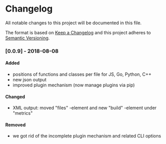 # Changelog
All notable changes to this project will be documented in this file.

The format is based on [Keep a Changelog](http://keepachangelog.com/en/1.0.0/)
and this project adheres to [Semantic Versioning](http://semver.org/spec/v2.0.0.html).

### [0.0.9] - 2018-08-08
#### Added
- positions of functions and classes per file for JS, Go, Python, C++
- new json output 
- improved plugin mechanism (now manage plugins via pip)
#### Changed
- XML output: moved "files" -element and new "build" -element under "metrics" 
#### Removed
- we got rid of the incomplete plugin mechanism and related CLI options
